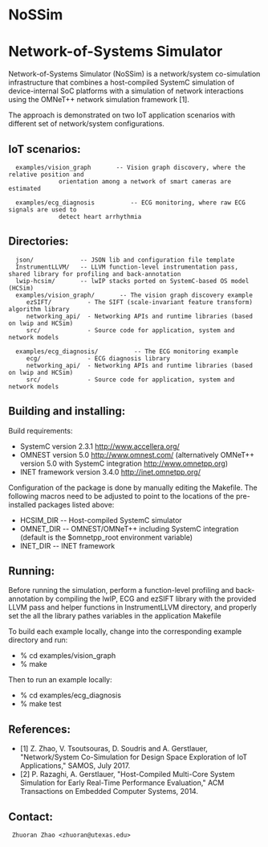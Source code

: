 # NoSSim
Network-of-Systems Simulator
============================

Network-of-Systems Simulator (NoSSim) is a network/system co-simulation infrastructure
that combines a host-compiled SystemC simulation of device-internal SoC 
platforms with a simulation of network interactions using the OMNeT++ network 
simulation framework [1]. 

The approach is demonstrated on two IoT application scenarios with different set of 
network/system configurations. 


IoT scenarios:
------------------
```
  examples/vision_graph       -- Vision graph discovery, where the relative position and 
		      orientation among a network of smart cameras are estimated
		      
  examples/ecg_diagnosis          -- ECG monitoring, where raw ECG signals are used to 
		      detect heart arrhythmia
```

Directories:
------------
```
  json/             -- JSON lib and configuration file template
  InstrumentLLVM/   -- LLVM function-level instrumentation pass, shared library for profiling and back-annotation
  lwip-hcsim/       -- lwIP stacks ported on SystemC-based OS model (HCSim)
  examples/vision_graph/       -- The vision graph discovery example
     ezSIFT/          - The SIFT (scale-invariant feature transform) algorithm library
     networking_api/  - Networking APIs and runtime libraries (based on lwip and HCSim) 
     src/             - Source code for application, system and network models

  examples/ecg_diagnosis/          -- The ECG monitoring example
     ecg/     	      - ECG diagnosis library
     networking_api/  - Networking APIs and runtime libraries (based on lwip and HCSim) 
     src/             - Source code for application, system and network models
```

Building and installing:
------------------------
Build requirements:
  - SystemC version 2.3.1 http://www.accellera.org/
  - OMNEST version 5.0  http://www.omnest.com/
    (alternatively OMNeT++ version 5.0 with SystemC integration http://www.omnetpp.org)
  - INET framework version 3.4.0 http://inet.omnetpp.org/


Configuration of the package is done by manually editing the Makefile. The
following macros need to be adjusted to point to the locations of the
pre-installed packages listed above:
  - HCSIM_DIR -- Host-compiled SystemC simulator
  - OMNET_DIR -- OMNEST/OMNeT++ including SystemC integration
               (default is the $omnetpp_root environment variable)
  - INET_DIR  -- INET framework


Running:
--------
Before running the simulation, perform a function-level profiling and back-annotation 
by compiling the lwIP, ECG and ezSIFT library with the provided LLVM pass and 
helper functions in InstrumentLLVM directory, and properly set the 
all the library pathes variables in the application Makefile 


To build each example locally, change into the corresponding example
directory and run:
  - % cd examples/vision_graph
  - % make 

Then to run an example locally:
  - % cd examples/ecg_diagnosis
  - % make test




References:
-----------
- [1] Z. Zhao, V. Tsoutsouras, D. Soudris and A. Gerstlauer, "Network/System 
    Co-Simulation for Design Space Exploration of IoT Applications," SAMOS, July 2017.
- [2] P. Razaghi, A. Gerstlauer, "Host-Compiled Multi-Core System Simulation
    for Early Real-Time Performance Evaluation," ACM Transactions on Embedded
    Computer Systems, 2014.


Contact: 
--------
     Zhuoran Zhao <zhuoran@utexas.edu>


